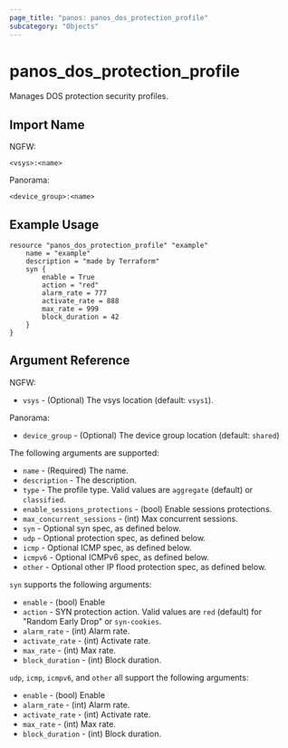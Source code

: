 ```yaml
---
page_title: "panos: panos_dos_protection_profile"
subcategory: "Objects"
---
```


# panos_dos_protection_profile

Manages DOS protection security profiles.


## Import Name

NGFW:

```
<vsys>:<name>
```

Panorama:

```
<device_group>:<name>
```


## Example Usage

```hcl
resource "panos_dos_protection_profile" "example"
    name = "example"
    description = "made by Terraform"
    syn {
        enable = True
        action = "red"
        alarm_rate = 777
        activate_rate = 888
        max_rate = 999
        block_duration = 42
    }
}
```


## Argument Reference

NGFW:

* `vsys` - (Optional) The vsys location (default: `vsys1`).

Panorama:

* `device_group` - (Optional) The device group location (default: `shared`)

The following arguments are supported:

* `name` - (Required) The name.
* `description` - The description.
* `type` - The profile type.  Valid values are `aggregate` (default)
  or `classified`.
* `enable_sessions_protections` - (bool) Enable sessions protections.
* `max_concurrent_sessions` - (int) Max concurrent sessions.
* `syn` - Optional syn spec, as defined below.
* `udp` - Optional protection spec, as defined below.
* `icmp` - Optional ICMP spec, as defined below.
* `icmpv6` - Optional ICMPv6 spec, as defined below.
* `other` - Optional other IP flood protection spec, as defined below.

`syn` supports the following arguments:

* `enable` - (bool) Enable
* `action` - SYN protection action.  Valid values are `red` (default) for "Random
  Early Drop" or `syn-cookies`.
* `alarm_rate` - (int) Alarm rate.
* `activate_rate` - (int) Activate rate.
* `max_rate` - (int) Max rate.
* `block_duration` - (int) Block duration.

`udp`, `icmp`, `icmpv6`, and `other` all support the following arguments:

* `enable` - (bool) Enable
* `alarm_rate` - (int) Alarm rate.
* `activate_rate` - (int) Activate rate.
* `max_rate` - (int) Max rate.
* `block_duration` - (int) Block duration.
